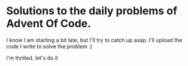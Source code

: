 # Solutions to the daily problems of Advent Of Code.

I know I am starting a bit late, but I'll try to catch up asap.
I'll upload the code I write to solve the problem :)

I'm thrilled. let's do it
